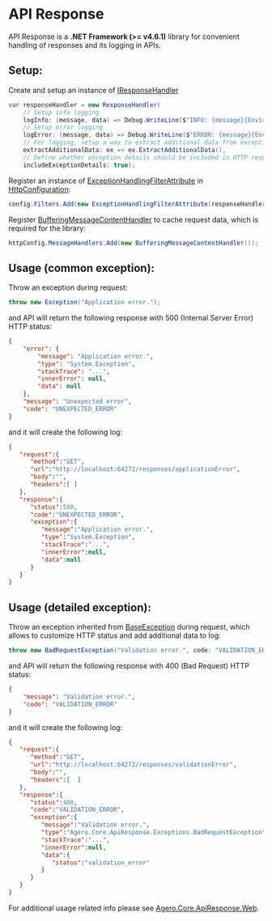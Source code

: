 # API Response

API Response is a **.NET Framework (>= v4.6.1)** library for convenient handling of responses and its logging in APIs.

## Setup:

Create and setup an instance of [IResponseHandler](./Agero.Core.ApiResponse/IResponseHandler.cs)
```csharp
var responseHandler = new ResponseHandler(
	// Setup info logging 
	logInfo: (message, data) => Debug.WriteLine($"INFO: {message}{Environment.NewLine}{JsonConvert.SerializeObject(data)}"),
	// Setup error logging 
	logError: (message, data) => Debug.WriteLine($"ERROR: {message}{Environment.NewLine}{JsonConvert.SerializeObject(data)}"),
	// For logging, setup a way to extract additional data from exceptions
	extractAdditionalData: ex => ex.ExtractAdditionalData(),
	// Define whether exception details should be included in HTTP response
	includeExceptionDetails: true);
```

Register an instance of [ExceptionHandlingFilterAttribute](./Agero.Core.ApiResponse/Filters/ExceptionHandlingFilterAttribute.cs) in [HttpConfiguration](https://docs.microsoft.com/en-us/previous-versions/aspnet/hh833997(v=vs.118)):
```csharp
config.Filters.Add(new ExceptionHandlingFilterAttribute(responseHandler));
```

Register [BufferingMessageContentHandler](./Agero.Core.ApiResponse/Handlers/BufferingMessageContentHandler.cs) to cache request data, which is required for the library: 
```csharp
httpConfig.MessageHandlers.Add(new BufferingMessageContentHandler());
```

## Usage (common exception):

Throw an exception during request:
```csharp
throw new Exception("Application error.");
```
and API will return the following response with 500 (Internal Server Error) HTTP status:
```json
{
    "error": {
        "message": "Application error.",
        "type": "System.Exception",
        "stackTrace": "...",
        "innerError": null,
        "data": null
    },
    "message": "Unexpected error",
    "code": "UNEXPECTED_ERROR"
}
```
and it will create the following log:
```json
{  
   "request":{  
      "method":"GET",
      "url":"http://localhost:64272/responses/applicationError",
      "body":"",
      "headers":[ ]
   },
   "response":{  
      "status":500,
      "code":"UNEXPECTED_ERROR",
      "exception":{  
         "message":"Application error.",
         "type":"System.Exception",
         "stackTrace":"...",
         "innerError":null,
         "data":null
      }
   }
}
```

## Usage (detailed exception):

Throw an exception inherited from [BaseException](./Agero.Core.ApiResponse/Exceptions/BaseException.cs) during request, which allows to customize HTTP status and add additional data to log:
```csharp
throw new BadRequestException("Validation error.", code: "VALIDATION_ERROR", additionalData: new { status = "validation_error" });
```
and API will return the following response with 400 (Bad Request) HTTP status:
```json
{
    "message": "Validation error.",
    "code": "VALIDATION_ERROR"
}
```
and it will create the following log:
```json
{  
   "request":{  
      "method":"GET",
      "url":"http://localhost:64272/responses/validationError",
      "body":"",
      "headers":[  ]
   },
   "response":{  
      "status":400,
      "code":"VALIDATION_ERROR",
      "exception":{  
         "message":"Validation error.",
         "type":"Agero.Core.ApiResponse.Exceptions.BadRequestException",
         "stackTrace":"...",
         "innerError":null,
         "data":{  
            "status":"validation_error"
         }
      }
   }
}
```

For additional usage related info please see [Agero.Core.ApiResponse.Web](./Agero.Core.ApiResponse.Web/).
